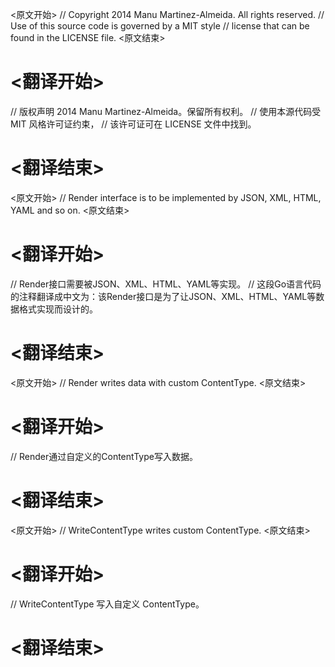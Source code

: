 
<原文开始>
// Copyright 2014 Manu Martinez-Almeida. All rights reserved.
// Use of this source code is governed by a MIT style
// license that can be found in the LICENSE file.
<原文结束>

# <翻译开始>
// 版权声明 2014 Manu Martinez-Almeida。保留所有权利。
// 使用本源代码受 MIT 风格许可证约束，
// 该许可证可在 LICENSE 文件中找到。
# <翻译结束>


<原文开始>
// Render interface is to be implemented by JSON, XML, HTML, YAML and so on.
<原文结束>

# <翻译开始>
// Render接口需要被JSON、XML、HTML、YAML等实现。
// 这段Go语言代码的注释翻译成中文为：该Render接口是为了让JSON、XML、HTML、YAML等数据格式实现而设计的。
# <翻译结束>


<原文开始>
	// Render writes data with custom ContentType.
<原文结束>

# <翻译开始>
// Render通过自定义的ContentType写入数据。
# <翻译结束>


<原文开始>
	// WriteContentType writes custom ContentType.
<原文结束>

# <翻译开始>
// WriteContentType 写入自定义 ContentType。
# <翻译结束>

